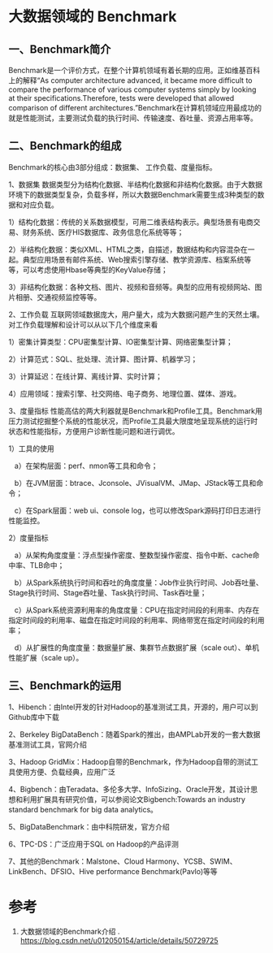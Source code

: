 # 大数据领域的 Benchmark
## 一、Benchmark简介
Benchmark是一个评价方式，在整个计算机领域有着长期的应用。正如维基百科上的解释“As computer architecture advanced, it became more difficult to compare the performance of various computer systems simply by looking at their specifications.Therefore, tests were developed that allowed comparison of different architectures.”Benchmark在计算机领域应用最成功的就是性能测试，主要测试负载的执行时间、传输速度、吞吐量、资源占用率等。

## 二、Benchmark的组成
Benchmark的核心由3部分组成：数据集、 工作负载、度量指标。

1、数据集
数据类型分为结构化数据、半结构化数据和非结构化数据。由于大数据环境下的数据类型复杂，负载多样，所以大数据Benchmark需要生成3种类型的数据和对应负载。

1）结构化数据：传统的关系数据模型，可用二维表结构表示。典型场景有电商交易、财务系统、医疗HIS数据库、政务信息化系统等等；

2）半结构化数据：类似XML、HTML之类，自描述，数据结构和内容混杂在一起。典型应用场景有邮件系统、Web搜索引擎存储、教学资源库、档案系统等等，可以考虑使用Hbase等典型的KeyValue存储；

3）非结构化数据：各种文档、图片、视频和音频等。典型的应用有视频网站、图片相册、交通视频监控等等。

2、工作负载
互联网领域数据庞大，用户量大，成为大数据问题产生的天然土壤。对工作负载理解和设计可以从以下几个维度来看

1）密集计算类型：CPU密集型计算、IO密集型计算、网络密集型计算；

2）计算范式：SQL、批处理、流计算、图计算、机器学习；

3）计算延迟：在线计算、离线计算、实时计算；

4）应用领域：搜索引擎、社交网络、电子商务、地理位置、媒体、游戏。

3、度量指标
性能高估的两大利器就是Benchmark和Profile工具。Benchmark用压力测试挖掘整个系统的性能状况，而Profile工具最大限度地呈现系统的运行时状态和性能指标，方便用户诊断性能问题和进行调优。

1）工具的使用

   a）在架构层面：perf、nmon等工具和命令；

   b）在JVM层面：btrace、Jconsole、JVisualVM、JMap、JStack等工具和命令；

   c）在Spark层面：web ui、console log，也可以修改Spark源码打印日志进行性能监控。

2）度量指标

   a）从架构角度度量：浮点型操作密度、整数型操作密度、指令中断、cache命中率、TLB命中；

   b）从Spark系统执行时间和吞吐的角度度量：Job作业执行时间、Job吞吐量、Stage执行时间、Stage吞吐量、Task执行时间、Task吞吐量；

   c）从Spark系统资源利用率的角度度量：CPU在指定时间段的利用率、内存在指定时间段的利用率、磁盘在指定时间段的利用率、网络带宽在指定时间段的利用率；

   d）从扩展性的角度度量：数据量扩展、集群节点数据扩展（scale out）、单机性能扩展（scale up）。

## 三、Benchmark的运用
1、Hibench：由Intel开发的针对Hadoop的基准测试工具，开源的，用户可以到Github库中下载

2、Berkeley BigDataBench：随着Spark的推出，由AMPLab开发的一套大数据基准测试工具，官网介绍

3、Hadoop GridMix：Hadoop自带的Benchmark，作为Hadoop自带的测试工具使用方便、负载经典，应用广泛

4、Bigbench：由Teradata、多伦多大学、InfoSizing、Oracle开发，其设计思想和利用扩展具有研究价值，可以参阅论文Bigbench:Towards an industry standard benchmark for big data analytics。

5、BigDataBenchmark：由中科院研发，官方介绍

6、TPC-DS：广泛应用于SQL on Hadoop的产品评测

7、其他的Benchmark：Malstone、Cloud Harmony、YCSB、SWIM、LinkBench、DFSIO、Hive performance Benchmark(Pavlo)等等


# 参考
1. 大数据领域的Benchmark介绍 . https://blog.csdn.net/u012050154/article/details/50729725